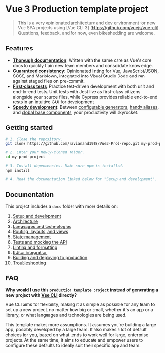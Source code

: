 # Vue 3 Production template project


> This is a very opinionated architecture and dev environment for new Vue SPA projects using [Vue CLI 3]
(https://github.com/vuejs/vue-cli). Questions, feedback, and for now, even bikeshedding are welcome. 

## Features

- [**Thorough documentation**](#documentation): Written with the same care as Vue's core docs to quickly
 train new team members and consolidate knowledge.
- [**Guaranteed consistency**](docs/linting.md): Opinionated linting for Vue, JavaScript/JSON, SCSS, and Markdown,
 integrated into Visual Studio Code and run against staged files on pre-commit.
- [**First-class tests**](docs/tests.md): Practice test-driven development with both unit and end-to-end tests.
 Unit tests with Jest live as first-class citizens alongside your source files, while Cypress provides reliable
  end-to-end tests in an intuitive GUI for development.
- [**Speedy development**](docs/development.md): Between [configurable generators](docs/development.md#generators),
 [handy aliases](docs/development.md#aliases), and [global base components](docs/development.md#base-components),
  your productivity will skyrocket.

## Getting started

```bash
# 1. Clone the repository.
git clone https://github.com/ravianand1988/Vue3-Prod-repo.git my-prod-project

# 2. Enter your newly-cloned folder.
cd my-prod-project

# 3. Install dependencies. Make sure npm is installed.
npm install

# 4. Read the documentation linked below for "Setup and development".
```

## Documentation

This project includes a `docs` folder with more details on:

1.  [Setup and development](docs/development.md)
1.  [Architecture](docs/architecture.md)
1.  [Languages and technologies](docs/tech.md)
1.  [Routing, layouts, and views](docs/routing.md)
1.  [State management](docs/state.md)
1.  [Tests and mocking the API](docs/tests.md)
1.  [Linting and formatting](docs/linting.md)
1.  [Editor integration](docs/editors.md)
1.  [Building and deploying to production](docs/production.md)
1.  [Troubleshooting](docs/troubleshooting.md)

## FAQ

**Why would I use this `production template project` instead of generating a new project with
 [Vue CLI](https://github.com/vuejs/vue-cli) directly?**

Vue CLI aims for flexibility, making it as simple as possible for any team to set up a new project,
 no matter how big or small, whether it's an app or a library, or what languages and technologies are being used.

This template makes more assumptions. It assumes you're building a large app, possibly developed by a large team.
 It also makes a lot of default choices for you, based on what tends to work well for large, enterprise projects.
  At the same time, it aims to educate and empower users to configure these defaults to ideally suit their
   specific app and team.
